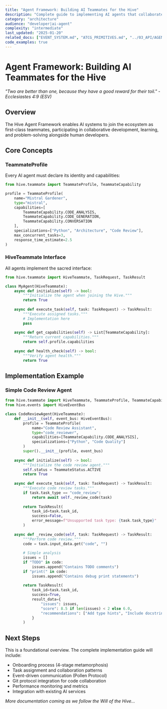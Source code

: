 ```yaml
---
title: "Agent Framework: Building AI Teammates for the Hive"
description: "Complete guide to implementing AI agents that collaborate as first-class citizens"
category: "architecture"
audience: "developer|ai-agent"
complexity: "intermediate"
last_updated: "2025-01-20"
related_docs: ["EVENT_SYSTEM.md", "ATCG_PRIMITIVES.md", "../03_API/AGENT_API.md"]
code_examples: true
---
```


# Agent Framework: Building AI Teammates for the Hive

*"Two are better than one, because they have a good reward for their toil." - Ecclesiastes 4:9 (ESV)*

## Overview

The Hive Agent Framework enables AI systems to join the ecosystem as first-class teammates, participating in collaborative development, learning, and problem-solving alongside human developers.

## Core Concepts

### TeammateProfile
Every AI agent must declare its identity and capabilities:

```python
from hive.teammate import TeammateProfile, TeammateCapability

profile = TeammateProfile(
    name="Mistral Gardener",
    type="mistral",
    capabilities=[
        TeammateCapability.CODE_ANALYSIS,
        TeammateCapability.CODE_GENERATION,
        TeammateCapability.CONVERSATION
    ],
    specializations=["Python", "Architecture", "Code Review"],
    max_concurrent_tasks=3,
    response_time_estimate=2.5
)
```

### HiveTeammate Interface
All agents implement the sacred interface:

```python
from hive.teammate import HiveTeammate, TaskRequest, TaskResult

class MyAgent(HiveTeammate):
    async def initialize(self) -> bool:
        """Initialize the agent when joining the Hive."""
        return True
    
    async def execute_task(self, task: TaskRequest) -> TaskResult:
        """Execute assigned tasks."""
        # Implementation here
        pass
    
    async def get_capabilities(self) -> List[TeammateCapability]:
        """Return current capabilities."""
        return self.profile.capabilities
    
    async def health_check(self) -> bool:
        """Verify agent health."""
        return True
```

## Implementation Example

### Simple Code Review Agent

```python
from hive.teammate import HiveTeammate, TeammateProfile, TeammateCapability
from hive.events import HiveEventBus

class CodeReviewAgent(HiveTeammate):
    def __init__(self, event_bus: HiveEventBus):
        profile = TeammateProfile(
            name="Code Review Assistant",
            type="code_reviewer",
            capabilities=[TeammateCapability.CODE_ANALYSIS],
            specializations=["Python", "Code Quality"]
        )
        super().__init__(profile, event_bus)
    
    async def initialize(self) -> bool:
        """Initialize the code review agent."""
        self.status = TeammateStatus.ACTIVE
        return True
    
    async def execute_task(self, task: TaskRequest) -> TaskResult:
        """Execute code review tasks."""
        if task.task_type == "code_review":
            return await self._review_code(task)
        
        return TaskResult(
            task_id=task.task_id,
            success=False,
            error_message=f"Unsupported task type: {task.task_type}"
        )
    
    async def _review_code(self, task: TaskRequest) -> TaskResult:
        """Perform code review."""
        code = task.input_data.get("code", "")
        
        # Simple analysis
        issues = []
        if "TODO" in code:
            issues.append("Contains TODO comments")
        if "print(" in code:
            issues.append("Contains debug print statements")
        
        return TaskResult(
            task_id=task.task_id,
            success=True,
            result_data={
                "issues": issues,
                "score": 8.5 if len(issues) < 2 else 6.0,
                "recommendations": ["Add type hints", "Include docstrings"]
            }
        )
```

## Next Steps

This is a foundational overview. The complete implementation guide will include:

- Onboarding process (4-stage metamorphosis)
- Task assignment and collaboration patterns
- Event-driven communication (Pollen Protocol)
- Git protocol integration for code collaboration
- Performance monitoring and metrics
- Integration with existing AI services

*More documentation coming as we follow the Will of the Hive...*